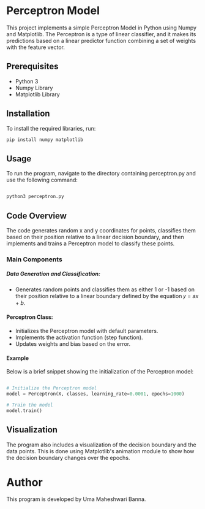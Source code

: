 # Perceptron Model

This project implements a simple Perceptron Model in Python using Numpy and Matplotlib. The Perceptron is a type of linear classifier, and it makes its predictions based on a linear predictor function combining a set of weights with the feature vector.

## Prerequisites

- Python 3
- Numpy Library
- Matplotlib Library

## Installation

To install the required libraries, run:

```bash
pip install numpy matplotlib
```

## Usage

To run the program, navigate to the directory containing perceptron.py and use the following command:

``` bash

python3 perceptron.py

```

## Code Overview

The code generates random x and y coordinates for points, classifies them based on their position relative to a linear decision boundary, and then implements and trains a Perceptron model to classify these points.

### Main Components
##### Data Generation and Classification:

- Generates random points and classifies them as either 1 or -1 based on their position relative to a linear boundary defined by the equation  𝑦 = 𝑎𝑥 + 𝑏.

#### Perceptron Class:

- Initializes the Perceptron model with default parameters.
- Implements the activation function (step function).
- Updates weights and bias based on the error.
#### Example
Below is a brief snippet showing the initialization of the Perceptron model:
```python

# Initialize the Perceptron model
model = Perceptron(X, classes, learning_rate=0.0001, epochs=1000)

# Train the model
model.train()
```
## Visualization
The program also includes a visualization of the decision boundary and the data points. This is done using Matplotlib's animation module to show how the decision boundary changes over the epochs.

# Author
This program is developed by Uma Maheshwari Banna.